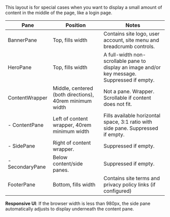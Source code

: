 ﻿This layout is for special cases when you want to display a small amount of content in the middle of the page, like a login page.

| Pane             | Position                       | Notes
|------------------|--------------------------------|-------------------------------
| BannerPane       | Top, fills width                | Contains site logo, user account, site menu and breadcrumb controls.
| HeroPane         | Top, fills width               | A full-width non-scrollable pane to display an image and/or key message. Suppressed if empty.
| ContentWrapper   | Middle, centered (both directions), 40rem minimum width | Not a pane.  Wrapper.  Scrollable if content does not fit.
| - ContentPane    | Left of content wrapper, 40rem minimum width | Fills available horizontal space, 3:1 ratio with side pane. Suppressed if empty.
| - SidePane       | Right of content wrapper. | Suppressed if empty.  
| - SecondaryPane  | Below content/side panes. | Suppressed if empty.
| FooterPane       | Bottom, fills width             | Contains site terms and privacy policy links (if configured)

**Responsive UI**: 
If the browser width is less than 980px, the side pane automatically adjusts to display underneath the content pane.